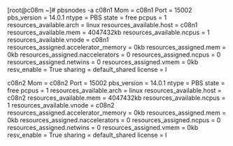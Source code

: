 [root@c08m ~]# pbsnodes -a
c08n1
     Mom = c08n1
     Port = 15002
     pbs_version = 14.0.1
     ntype = PBS
     state = free
     pcpus = 1
     resources_available.arch = linux
     resources_available.host = c08n1
     resources_available.mem = 4047432kb
     resources_available.ncpus = 1
     resources_available.vnode = c08n1
     resources_assigned.accelerator_memory = 0kb
     resources_assigned.mem = 0kb
     resources_assigned.naccelerators = 0
     resources_assigned.ncpus = 0
     resources_assigned.netwins = 0
     resources_assigned.vmem = 0kb
     resv_enable = True
     sharing = default_shared
     license = l

c08n2
     Mom = c08n2
     Port = 15002
     pbs_version = 14.0.1
     ntype = PBS
     state = free
     pcpus = 1
     resources_available.arch = linux
     resources_available.host = c08n2
     resources_available.mem = 4047432kb
     resources_available.ncpus = 1
     resources_available.vnode = c08n2
     resources_assigned.accelerator_memory = 0kb
     resources_assigned.mem = 0kb
     resources_assigned.naccelerators = 0
     resources_assigned.ncpus = 0
     resources_assigned.netwins = 0
     resources_assigned.vmem = 0kb
     resv_enable = True
     sharing = default_shared
     license = l

